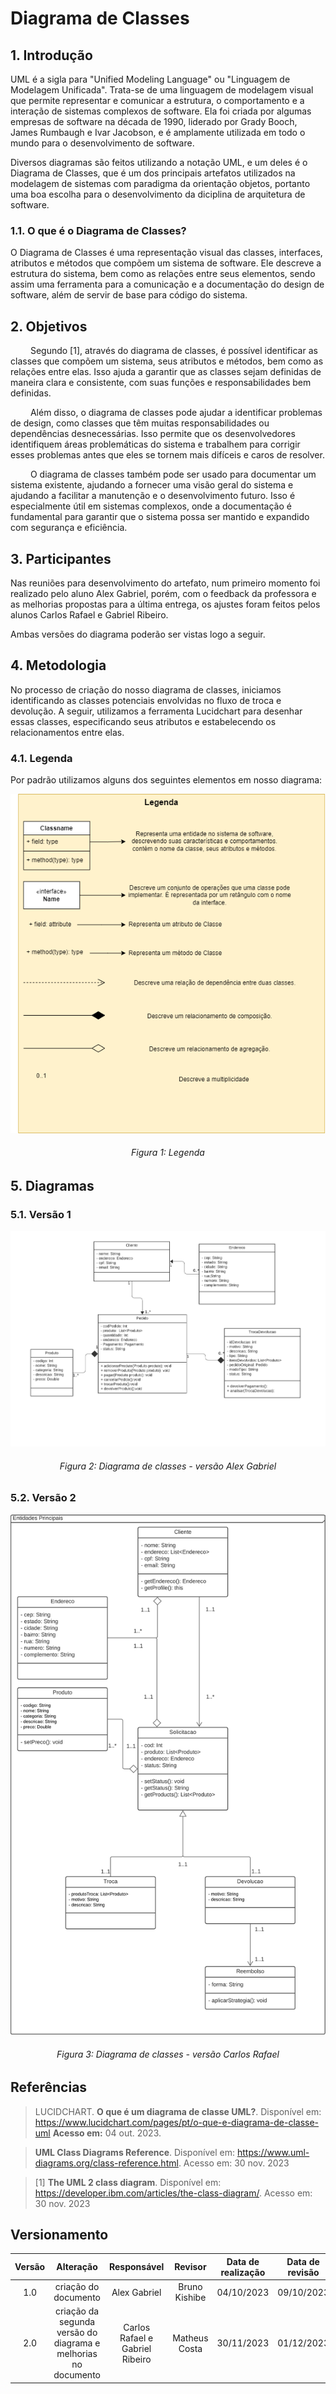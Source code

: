 # Diagrama de Classes

## 1. Introdução

UML é a sigla para "Unified Modeling Language" ou "Linguagem de Modelagem Unificada". Trata-se de uma linguagem de modelagem visual que permite representar e comunicar a estrutura, o comportamento e a interação de sistemas complexos de software. Ela foi criada por algumas empresas de software na década de 1990, liderado por Grady Booch, James Rumbaugh e Ivar Jacobson, e é amplamente utilizada em todo o mundo para o desenvolvimento de software.

Diversos diagramas são feitos utilizando a notação UML, e um deles é o Diagrama de Classes, que é um dos principais artefatos utilizados na modelagem de sistemas com paradigma da orientação objetos, portanto uma boa escolha para o desenvolvimento da diciplina de arquitetura de software.

### 1.1. O que é o Diagrama de Classes?

O Diagrama de Classes é uma representação visual das classes, interfaces, atributos e métodos que compõem um sistema de software. Ele descreve a estrutura do sistema, bem como as relações entre seus elementos, sendo assim uma ferramenta para a comunicação e a documentação do design de software, além de servir de base para código do sistema.

## 2. Objetivos

&emsp;&emsp; Segundo [1], através do diagrama de classes, é possível identificar as classes que compõem um sistema, seus atributos e métodos, bem como as relações entre elas. Isso ajuda a garantir que as classes sejam definidas de maneira clara e consistente, com suas funções e responsabilidades bem definidas.

&emsp;&emsp; Além disso, o diagrama de classes pode ajudar a identificar problemas de design, como classes que têm muitas responsabilidades ou dependências desnecessárias. Isso permite que os desenvolvedores identifiquem áreas problemáticas do sistema e trabalhem para corrigir esses problemas antes que eles se tornem mais difíceis e caros de resolver.

&emsp;&emsp; O diagrama de classes também pode ser usado para documentar um sistema existente, ajudando a fornecer uma visão geral do sistema e ajudando a facilitar a manutenção e o desenvolvimento futuro. Isso é especialmente útil em sistemas complexos, onde a documentação é fundamental para garantir que o sistema possa ser mantido e expandido com segurança e eficiência.

## 3. Participantes

Nas reuniões para desenvolvimento do artefato, num primeiro momento foi realizado pelo aluno Alex Gabriel, porém, com o feedback da professora e as melhorias propostas para a última entrega, os ajustes foram feitos pelos alunos Carlos Rafael e Gabriel Ribeiro.

Ambas versões do diagrama poderão ser vistas logo a seguir.


## 4. Metodologia

No processo de criação do nosso diagrama de classes, iniciamos identificando as classes potenciais envolvidas no fluxo de troca e devolução. A seguir, utilizamos a ferramenta Lucidchart para desenhar essas classes, especificando seus atributos e estabelecendo os relacionamentos entre elas. 

### 4.1. Legenda
Por padrão utilizamos alguns dos seguintes elementos em nosso diagrama:

![legenda do diagrama](../Assets/legenda_diagrama_de_classes.png)
<h6 align = "center">Figura 1: Legenda</h6>


## 5. Diagramas
### 5.1. Versão 1

![Diagrama de Classes1](../Assets/modelagem/diagramaClasse/class_diagram_v1.png)

<h6 align = "center">Figura 2: Diagrama de classes - versão Alex Gabriel</h6>

### 5.2. Versão 2

![Diagrama de Classes2](../Assets/modelagem/diagramaClasse/class_diagram_v2.png)

<h6 align = "center">Figura 3: Diagrama de classes - versão Carlos Rafael</h6>

## Referências

> LUCIDCHART. **O que é um diagrama de classe UML?**. Disponível em: https://www.lucidchart.com/pages/pt/o-que-e-diagrama-de-classe-uml **Acesso em:** 04 out. 2023.

> **UML Class Diagrams Reference**. Disponível em: https://www.uml-diagrams.org/class-reference.html. Acesso em: 30 nov. 2023

> [1] **The UML 2 class diagram**. Disponível em: https://developer.ibm.com/articles/the-class-diagram/. Acesso em: 30 nov. 2023

## Versionamento

| Versão |               Alteração               |  Responsável  |    Revisor    | Data de realização | Data de revisão |
| :----: | :-----------------------------------: | :-----------: | :-----------: | :----------------: | :-------------: |
|  1.0   |         criação do documento          | Alex Gabriel  | Bruno Kishibe |     04/10/2023     |   09/10/2023    |
|  2.0   | criação da segunda versão do diagrama e melhorias no documento | Carlos Rafael e Gabriel Ribeiro |  Matheus Costa  |     30/11/2023     |   01/12/2023     |
